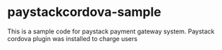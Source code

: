 # paystackcordova-sample
This  is a sample code for paystack payment gateway system. Paystack cordova plugin was installed to charge users 
